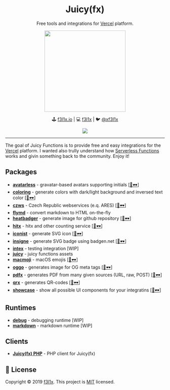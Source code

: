 <h1 align=center>Juicy(fx)</h1>

<p align=center>
Free tools and integrations for <a href="https://vercel.com">Vercel</a> platform.
</p>

<p align=center>
	<img src="https://github.com/juicyfx/juicy/blob/master/packages/juicy/logo.png" width="256">
</p>

<p align=center>
🕹 <a href="https://f3l1x.io">f3l1x.io</a> | 💻 <a href="https://github.com/f3l1x">f3l1x</a> | 🐦 <a href="https://twitter.com/xf3l1x">@xf3l1x</a>
</p>

<p align=center>
    <a href="https://github.com/juicyfx/juicy/actions"><img src="https://badgen.net/github/checks/juicyfx/juicy/master?style=flat-square"></a>
</p>

------

The goal of Juicy Functions is to provide free and easy integrations for the [Vercel](https://vercel.com) platform.
I wanted also trully understand how [Serverless Functions](https://vercel.com/docs/v2/serverless-functions/introduction) works
and givin something back to the community. Enjoy it!

## Packages

- [**avatarless**](packages/avatarless) - gravatar-based avatars supporting initials [[👀🕶](https://avatarless.now.sh)]
- [**coloring**](packages/coloring) - generate colors with dark/light background and inversed text color [[👀🕶](https://coloring.now.sh)]
- [**czws**](packages/czws) - Czech Republic webservices (e.q. ARES) [[👀🕶](https://czws.vercel.app)]
- [**flymd**](packages/flymd) - convert markdown to HTML on-the-fly
- [**heatbadger**](packages/heatbadger) - generate image for github repository [[👀🕶](https://heatbadger.now.sh)]
- [**hitx**](packages/hitx) - hitx and other counting service [[👀🕶](https://hitx.vercel.app)]
- [**iconist**](packages/iconist) - generate SVG icon [[👀🕶](https://obr.now.sh)]
- [**insigne**](packages/insigne) - generate SVG badge using badgen.net [[👀🕶](https://label.now.sh)]
- [**intex**](packages/intex) - testing integration  [WIP]
- [**juicy**](packages/juicy) - juicy functions assets
- [**macmoji**](packages/macmoji) - macOS emojis [[👀🕶](https://macmoji.vercel.app)]
- [**oggo**](packages/oggo) - generates image for OG meta tags [[👀🕶](https://oggo.vercel.app)]
- [**pdfx**](packages/pdfx) - generates PDF from many given sources (URL, raw, POST) [[👀🕶](https://pdfx.vercel.app)]
- [**qrx**](packages/qrx) - generates QR-codes [[👀🕶](https://qrx.vercel.app)]
- [**showcase**](packages/showcase) - show all possible UI components for your integratins [[👀🕶](https://vercel.com/integrations/showcase)]

## Runtimes

- [**debug**](packages/debug) - debugging runtime [WIP]
- [**markdown**](packages/md) - markdown runtime [WIP]

## Clients

- [**Juicy(fx) PHP**](client/php) - PHP client for Juicy(fx)

## 📝 License

Copyright © 2019 [f3l1x](https://github.com/f3l1x).
This project is [MIT](LICENSE) licensed.
